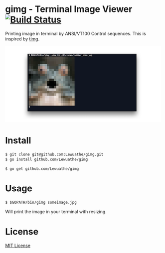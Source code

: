 # gimg - Terminal Image Viewer [![Build Status](https://travis-ci.org/Lewuathe/gimg.svg?branch=master)](https://travis-ci.org/Lewuathe/gimg)
Printing image in terminal by ANSI/VT100 Control sequences. This is inspired by [timg](https://github.com/hzeller/timg).

![sample](./gimg/sample.png)

# Install

```
$ git clone git@github.com:Lewuathe/gimg.git
$ go install github.com/Lewuathe/gimg
```

```
$ go get github.com/Lewuathe/gimg
```

# Usage

```
$ $GOPATH/bin/gimg someimage.jpg
```

Will print the image in your terminal with resizing.


# License

[MIT License](https://opensource.org/licenses/MIT)
